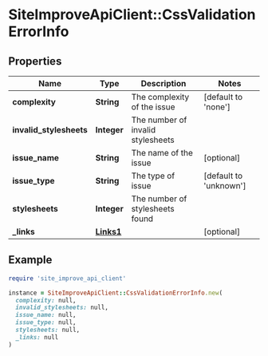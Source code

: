 # SiteImproveApiClient::CssValidationErrorInfo

## Properties

| Name | Type | Description | Notes |
| ---- | ---- | ----------- | ----- |
| **complexity** | **String** | The complexity of the issue | [default to &#39;none&#39;] |
| **invalid_stylesheets** | **Integer** | The number of invalid stylesheets |  |
| **issue_name** | **String** | The name of the issue | [optional] |
| **issue_type** | **String** | The type of issue | [default to &#39;unknown&#39;] |
| **stylesheets** | **Integer** | The number of stylesheets found |  |
| **_links** | [**Links1**](Links1.md) |  | [optional] |

## Example

```ruby
require 'site_improve_api_client'

instance = SiteImproveApiClient::CssValidationErrorInfo.new(
  complexity: null,
  invalid_stylesheets: null,
  issue_name: null,
  issue_type: null,
  stylesheets: null,
  _links: null
)
```


